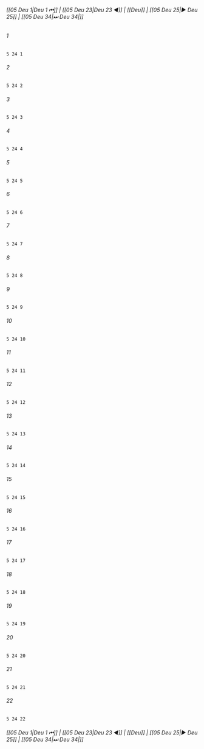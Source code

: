 
###### [[05 Deu 1|Deu 1 ⏮]] | [[05 Deu 23|Deu 23 ◀]] | [[Deu]] | [[05 Deu 25|▶ Deu 25]] | [[05 Deu 34|⏭ Deu 34|]]

###### 1
``` verse
5 24 1 
```
###### 2
``` verse
5 24 2 
```
###### 3
``` verse
5 24 3 
```
###### 4
``` verse
5 24 4 
```
###### 5
``` verse
5 24 5 
```
###### 6
``` verse
5 24 6 
```
###### 7
``` verse
5 24 7 
```
###### 8
``` verse
5 24 8 
```
###### 9
``` verse
5 24 9 
```
###### 10
``` verse
5 24 10 
```
###### 11
``` verse
5 24 11 
```
###### 12
``` verse
5 24 12 
```
###### 13
``` verse
5 24 13 
```
###### 14
``` verse
5 24 14 
```
###### 15
``` verse
5 24 15 
```
###### 16
``` verse
5 24 16 
```
###### 17
``` verse
5 24 17 
```
###### 18
``` verse
5 24 18 
```
###### 19
``` verse
5 24 19 
```
###### 20
``` verse
5 24 20 
```
###### 21
``` verse
5 24 21 
```
###### 22
``` verse
5 24 22 
```

###### [[05 Deu 1|Deu 1 ⏮]] | [[05 Deu 23|Deu 23 ◀]] | [[Deu]] | [[05 Deu 25|▶ Deu 25]] | [[05 Deu 34|⏭ Deu 34|]]

